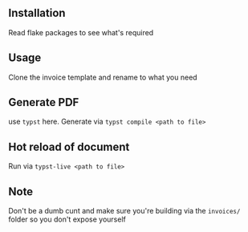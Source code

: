 ## Installation

Read flake packages to see what's required

## Usage

Clone the invoice template and rename to what you need

## Generate PDF

use `typst` here. Generate via `typst compile <path to file>`

## Hot reload of document

Run via `typst-live <path to file>`

## Note

Don't be a dumb cunt and make sure you're building via the `invoices/` folder so you don't expose yourself
